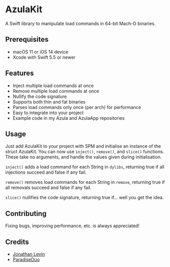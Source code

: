 # AzulaKit
A Swift library to manipulate load commands in 64-bit Mach-O binaries.

## Prerequisites
- macOS 11 or iOS 14 device
- Xcode with Swift 5.5 or newer

## Features
- Inject multiple load commands at once
- Remove multiple load commands at once
- Nullify the code signature
- Supports both thin and fat binaries
- Parses load commands only once (per arch) for performance
- Easy to integrate into your project
- Example code in my Azula and AzulaApp repositories

## Usage
Just add AzulaKit to your project with SPM and initialise an instance of the struct AzulaKit. You can now use `inject()`, `remove()`, and `slice()` functions. These take no arguments, and handle the values given during initialisation.

`inject()` adds a load command for each String in `dylibs`, returning true if all injections succeed and false if any fail.

`remove()` removes load commands for each String in `remove`, returning true if all removals succeed and false if any fail.

`slice()` nullifies the code signature, returning true if… well you get the idea.

## Contributing
Fixing bugs, improving performance, etc. is always appreciated!

## Credits
- [Jonathan Levin][1] 
- [ParadiseDuo][2] 

[1]:	https://annas-archive.org/md5/c2f0370903c27a149b66326d9e584719
[2]:	https://github.com/paradiseduo/inject